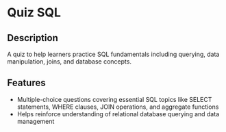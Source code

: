 # Quiz SQL

## Description

A quiz to help learners practice SQL fundamentals including querying, data manipulation, joins, and database concepts.

## Features

* Multiple-choice questions covering essential SQL topics like SELECT statements, WHERE clauses, JOIN operations, and aggregate functions
* Helps reinforce understanding of relational database querying and data management
